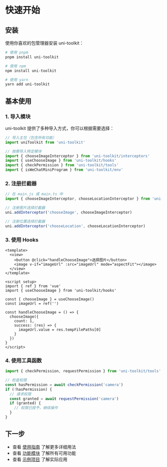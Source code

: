 # 快速开始

## 安装

使用你喜欢的包管理器安装 uni-toolkit：

```bash
# 使用 pnpm
pnpm install uni-toolkit

# 使用 npm
npm install uni-toolkit

# 使用 yarn
yarn add uni-toolkit
```

## 基本使用

### 1. 导入模块

uni-toolkit 提供了多种导入方式，你可以根据需要选择：

```typescript
// 导入主包（包含所有功能）
import uniToolkit from 'uni-toolkit'

// 按需导入特定模块
import { chooseImageInterceptor } from 'uni-toolkit/interceptors'
import { useChooseImage } from 'uni-toolkit/hooks'
import { checkPermission } from 'uni-toolkit/tools'
import { isWeChatMiniProgram } from 'uni-toolkit/env'
```

### 2. 注册拦截器

```typescript
// 在 main.js 或 main.ts 中
import { chooseImageInterceptor, chooseLocationInterceptor } from 'uni-toolkit/interceptors'

// 注册图片选择拦截器
uni.addInterceptor('chooseImage', chooseImageInterceptor)

// 注册位置选择拦截器
uni.addInterceptor('chooseLocation', chooseLocationInterceptor)
```

### 3. 使用 Hooks

```vue
<template>
  <view>
    <button @click="handleChooseImage">选择图片</button>
    <image v-if="imageUrl" :src="imageUrl" mode="aspectFit"></image>
  </view>
</template>

<script setup>
import { ref } from 'vue'
import { useChooseImage } from 'uni-toolkit/hooks'

const { chooseImage } = useChooseImage()
const imageUrl = ref('')

const handleChooseImage = () => {
  chooseImage({
    count: 1,
    success: (res) => {
      imageUrl.value = res.tempFilePaths[0]
    }
  })
}
</script>
```

### 4. 使用工具函数

```typescript
import { checkPermission, requestPermission } from 'uni-toolkit/tools'

// 检查权限
const hasPermission = await checkPermission('camera')
if (!hasPermission) {
  // 请求权限
  const granted = await requestPermission('camera')
  if (granted) {
    // 权限已授予，继续操作
  }
}
```

## 下一步

- 查看 [使用指南](/guide/usage) 了解更多详细用法
- 查看 [功能模块](/guide/overview) 了解所有可用功能
- 查看 [示例项目](https://github.com/liujiayii/uni-toolkit/tree/main/playground) 了解实际应用